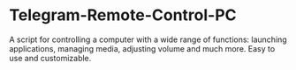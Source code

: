# Telegram-Remote-Control-PC
 A script for controlling a computer with a wide range of functions: launching applications, managing media, adjusting volume and much more. Easy to use and customizable. 
